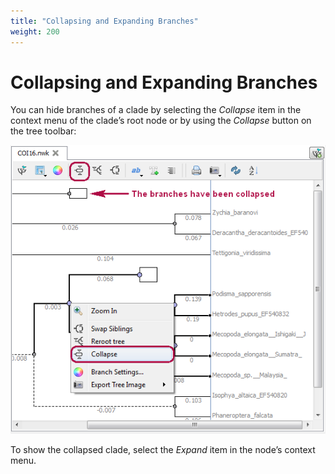 ```yaml
---
title: "Collapsing and Expanding Branches"
weight: 200
---
```


# Collapsing and Expanding Branches

You can hide branches of a clade by selecting the _Collapse_ item in the context menu of the clade’s root node or by using the _Collapse_ button on the tree toolbar:

![](/images/65929743/65929744.png)

To show the collapsed clade, select the _Expand_ item in the node’s context menu.